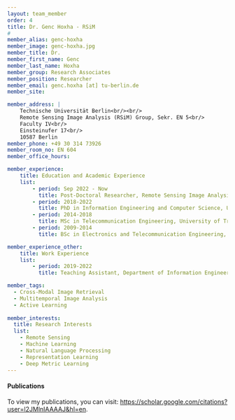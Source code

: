 ```yaml
---
layout: team_member
order: 4
title: Dr. Genc Hoxha - RSiM
#
member_alias: genc-hoxha
member_image: genc-hoxha.jpg
member_title: Dr.
member_first_name: Genc
member_last_name: Hoxha
member_group: Research Associates
member_position: Researcher
member_email: genc.hoxha [at] tu-berlin.de
member_site:

member_address: |
    Technische Universität Berlin<br/><br/>
    Remote Sensing Image Analysis (RSiM) Group, Sekr. EN 5<br/>
    Faculty IV<br/>
    Einsteinufer 17<br/>
    10587 Berlin
member_phone: +49 30 314 73926
member_room_no: EN 604
member_office_hours:

member_experience:
    title: Education and Academic Experience
    list:
        - period: Sep 2022 - Now
          title: Post-Doctoral Researcher, Remote Sensing Image Analysis Group (RSiM), TU Berlin, Berlin, Germany.
        - period: 2018-2022
          title: PhD in Information Engineering and Computer Science, University of Trento, Trento, Italy.
        - period: 2014-2018
          title: MSc in Telecommunication Engineering, University of Trento, Trento, Italy.
        - period: 2009-2014
          title: BSc in Electronics and Telecommunication Engineering, University of Trento, Trento, Italy.

member_experience_other:
    title: Work Experience
    list:
        - period: 2019-2022
          title: Teaching Assistant, Department of Information Engineering and Computer Science, University of Trento, Italy.

member_tags:
  - Cross-Modal Image Retrieval
  - Multitemporal Image Analysis
  - Active Learning
    
member_interests:
  title: Research Interests
  list:
    - Remote Sensing
    - Machine Learning
    - Natural Language Processing
    - Representation Learning
    - Deep Metric Learning
---
```

  <h4 class="mt-4">Publications</h4>
  <p>To view my publications, you can visit: <a href="https://scholar.google.com/citations?user=l2JMlnIAAAAJ&hl=en" target="_blank">https://scholar.google.com/citations?user=l2JMlnIAAAAJ&hl=en</a>.</p>
